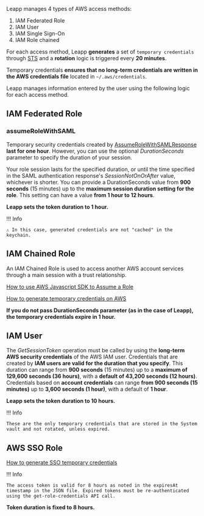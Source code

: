 Leapp manages 4 types of AWS access methods:

1. IAM Federated Role
2. IAM User
3. IAM Single Sign-On
4. IAM Role chained

For each access method, Leapp **generates** a set of ```temporary credentials``` through [STS](https://docs.aws.amazon.com/IAM/latest/UserGuide/id_credentials_temp.html) and a **rotation** logic is triggered every **20 minutes**.

Temporary credentials **ensures that no long-term credentials are written in the AWS credentials file** located in ```~/.aws/credentials```.

Leapp manages information entered by the user using the following logic for each access method.

## IAM Federated Role

### assumeRoleWithSAML

Temporary security credentials created by [AssumeRoleWithSAMLResponse](https://docs.aws.amazon.com/STS/latest/APIReference/API_AssumeRoleWithSAML.html) **last for one hour**. 
However, you can use the optional *DurationSeconds* parameter to specify the duration of your session. 

Your role session lasts for the specified duration, or until the time specified in the SAML authentication response's *SessionNotOnOrAfter* value, whichever is shorter. You can provide a DurationSeconds value from **900 seconds** (15 minutes) up to the **maximum session duration setting for the role**. This setting can have a value **from 1 hour to 12 hours**.

**Leapp sets the token duration to 1 hour.**

!!! Info

    ⚠️ In this case, generated credentials are not "cached" in the keychain.


## IAM Chained Role

An IAM Chained Role is used to access another AWS account services through a main session with a trust relationship.

[How to use AWS Javascript SDK to Assume a Role](https://docs.aws.amazon.com/AWSJavaScriptSDK/latest/AWS/STS.html#assumeRole-property)

[How to generate temporary credentials on AWS](https://docs.aws.amazon.com/IAM/latest/UserGuide/id_credentials_temp_request.html)

**If you do not pass DurationSeconds parameter (as in the case of Leapp), the temporary credentials expire in 1 hour.**

## IAM User

The *GetSessionToken* operation must be called by using the **long-term AWS security credentials** of the AWS IAM user. Credentials that are created by **IAM users are valid for the duration that you specify**. This duration can range from **900 seconds** (15 minutes) up to a **maximum of 129,600 seconds (36 hours)**, with a **default of 43,200 seconds (12 hours)**. Credentials based on **account credentials** can range **from 900 seconds (15 minutes)** up to **3,600 seconds (1 hour)**, with a default of **1 hour**.

**Leapp sets the token duration to 10 hours.**

!!! Info

    These are the only temporary credentials that are stored in the System vault and not rotated, unless expired.

## AWS SSO Role

[How to generate SSO temporary credentials](https://aws.amazon.com/premiumsupport/knowledge-center/sso-temporary-credentials/)

!!! Info

    The access token is valid for 8 hours as noted in the expiresAt timestamp in the JSON file. Expired tokens must be re-authenticated using the get-role-credentials API call.

**Token duration is fixed to 8 hours.**
